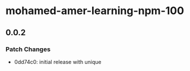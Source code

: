 # mohamed-amer-learning-npm-100

## 0.0.2

### Patch Changes

- 0dd74c0: initial release with unique
